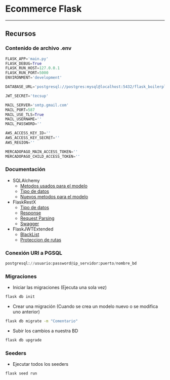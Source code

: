 # Ecommerce Flask

---

## Recursos

### Contenido de archivo .env

```py
FLASK_APP='main.py'
FLASK_DEBUG=True
FLASK_RUN_HOST=127.0.0.1
FLASK_RUN_PORT=5000
ENVIRONMENT='development'

DATABASE_URL='postgresql://postgres:mysql@localhost:5432/flask_boilerplate'

JWT_SECRET='tecsup'

MAIL_SERVER='smtp.gmail.com'
MAIL_PORT=587
MAIL_USE_TLS=True
MAIL_USERNAME=''
MAIL_PASSWORD=''

AWS_ACCESS_KEY_ID=''
AWS_ACCESS_KEY_SECRET=''
AWS_REGION=''

MERCADOPAGO_MAIN_ACCESS_TOKEN=''
MERCADOPAGO_CHILD_ACCESS_TOKEN=''
```

### Documentación

- SQLAlchemy
  - [Metodos usados para el modelo](https://docs.sqlalchemy.org/en/14/orm/query.html#sqlalchemy.orm.Query.all)
  - [Tipo de datos](https://docs.sqlalchemy.org/en/14/core/types.html)
  - [Nuevos metodos para el modelo](https://github.com/absent1706/sqlalchemy-mixins/blob/master/README.md)
- FlaskRestX
  - [Tipo de datos](https://flask-restx.readthedocs.io/en/latest/_modules/flask_restx/fields.html)
  - [Response](https://flask-restx.readthedocs.io/en/latest/marshalling.html)
  - [Request Parsing](https://flask-restx.readthedocs.io/en/latest/parsing.html)
  - [Swagger](https://flask-restx.readthedocs.io/en/latest/swagger.html)
- FlaskJWTExtended
  - [BlackList](https://flask-jwt-extended.readthedocs.io/en/stable/blocklist_and_token_revoking/)
  - [Proteccion de rutas](https://flask-jwt-extended.readthedocs.io/en/stable/optional_endpoints/)

### Conexión URI a PGSQL

```py
postgresql://usuario:password@ip_servidor:puerto/nombre_bd
```

### Migraciones

- Iniciar las migraciones (Ejecuta una sola vez)

```sh
flask db init
```

- Crear una migración (Cuando se crea un modelo nuevo o se modifica uno anterior)

```sh
flask db migrate -m "Comentario"
```

- Subir los cambios a nuestra BD

```sh
flask db upgrade
```

### Seeders

- Ejecutar todos los seeders

```sh
flask seed run
```
